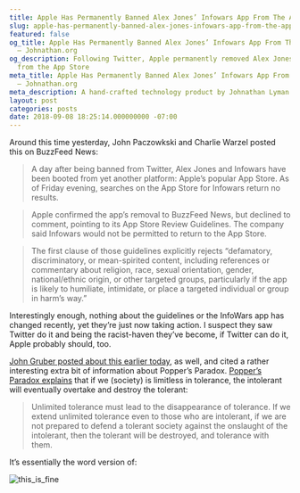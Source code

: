 ```yaml
---
title: Apple Has Permanently Banned Alex Jones’ Infowars App From The App Store
slug: apple-has-permanently-banned-alex-jones-infowars-app-from-the-app-store
featured: false
og_title: Apple Has Permanently Banned Alex Jones’ Infowars App From The App Store
  – Johnathan.org
og_description: Following Twitter, Apple permanently removed Alex Jones' presence
  from the App Store
meta_title: Apple Has Permanently Banned Alex Jones’ Infowars App From The App Store
  – Johnathan.org
meta_description: A hand-crafted technology product by Johnathan Lyman
layout: post
categories: posts
date: 2018-09-08 18:25:14.000000000 -07:00
---
```


Around this time yesterday, John Paczowkski and Charlie Warzel posted this on BuzzFeed News:

> A day after being banned from Twitter, Alex Jones and Infowars have been booted from yet another platform: Apple’s popular App Store. As of Friday evening, searches on the App Store for Infowars return no results.

> Apple confirmed the app’s removal to BuzzFeed News, but declined to comment, pointing to its App Store Review Guidelines. The company said Infowars would not be permitted to return to the App Store.

> The first clause of those guidelines explicitly rejects “defamatory, discriminatory, or mean-spirited content, including references or commentary about religion, race, sexual orientation, gender, national/ethnic origin, or other targeted groups, particularly if the app is likely to humiliate, intimidate, or place a targeted individual or group in harm’s way.”

Interestingly enough, nothing about the guidelines or the InfoWars app has changed recently, yet they’re just now taking action. I suspect they saw Twitter do it and being the racist-haven they’ve become, if Twitter can do it, Apple probably should, too.

[John Gruber posted about this earlier today](https://daringfireball.net/linked/2018/09/08/app-store-alex-jones), as well, and cited a rather interesting extra bit of information about Popper’s Paradox. [Popper’s Paradox explains](https://en.wikipedia.org/wiki/Paradox_of_tolerance) that if we (society) is limitless in tolerance, the intolerant will eventually overtake and destroy the tolerant:

> Unlimited tolerance must lead to the disappearance of tolerance. If we extend unlimited tolerance even to those who are intolerant, if we are not prepared to defend a tolerant society against the onslaught of the intolerant, then the tolerant will be destroyed, and tolerance with them.

It’s essentially the word version of:

![this_is_fine](/content/images/wp-content/uploads/2018/09/NewImage.png "NewImage.png")
